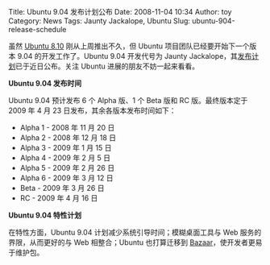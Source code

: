 Title: Ubuntu 9.04 发布计划公布
Date: 2008-11-04 10:34
Author: toy
Category: News
Tags: Jaunty Jackalope, Ubuntu
Slug: ubuntu-904-release-schedule

虽然 [Ubuntu
8.10](http://linuxtoy.org/archives/ubuntu-810-intrepid-ibex-final.html)
刚从上周推出不久，但 Ubuntu 项目团队已经要开始下一个版本 9.04
的开发工作了。Ubuntu 9.04 开发代号为 Jaunty
Jackalope，其[发布计划](https://wiki.ubuntu.com/JauntyReleaseSchedule)已于近日公布。关注
Ubuntu 进展的朋友不妨一起来看看。

**Ubuntu 9.04 发布时间**

Ubuntu 9.04 预计发布 6 个 Alpha 版、1 个 Beta 版和 RC 版。最终版本定于
2009 年 4 月 23 日发布，其余各版本发布时间如下：

-   Alpha 1 - 2008 年 11 月 20 日
-   Alpha 2 - 2008 年 12 月 18 日
-   Alpha 3 - 2009 年 1 月 15 日
-   Alpha 4 - 2009 年 2 月 5 日
-   Alpha 5 - 2009 年 2 月 26 日
-   Alpha 6 - 2009 年 3 月 12 日
-   Beta - 2009 年 3 月 26 日
-   RC - 2009 年 4 月 16 日

**Ubuntu 9.04 特性计划**

在特性方面，Ubuntu 9.04 计划减少系统引导时间；模糊桌面工具与 Web
服务的界限，从而更好的与 Web 相整合；Ubuntu 也打算迁移到
[Bazaar](http://linuxtoy.org/archives/bazaar.html)，使开发者更易于维护包。
